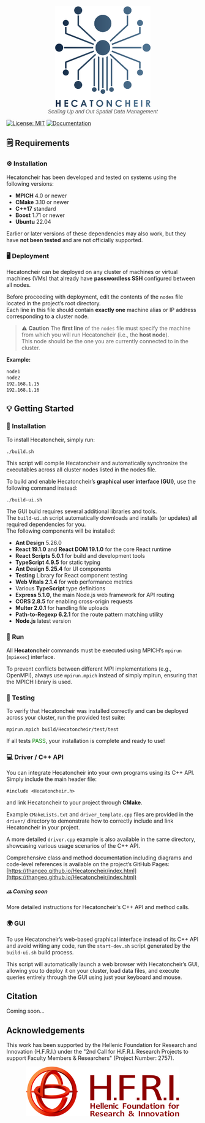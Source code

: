 <p align="center">
  <img src="logo_hec_basic.png" width="250" alt="Hecatoncheir Logo" style="max-width: 100%;">
  <br>
  <em style="font-family: 'Century Gothic', 'Apple Gothic', sans-serif; font-style: italic; color: #555;">
    Scaling Up and Out Spatial Data Management
  </em>
</p>

[![License: MIT](https://img.shields.io/badge/License-MIT-yellow.svg)](https://opensource.org/licenses/MIT) [![Documentation](https://img.shields.io/badge/Documentation-blue)](https://thangeo.github.io/Hecatoncheir/)


## 🗒️ Requirements

### ⚙️ Installation

Hecatoncheir has been developed and tested on systems using the following versions:

- **MPICH** 4.0 or newer  
- **CMake** 3.10 or newer  
- **C++17** standard  
- **Boost** 1.71 or newer  
- **Ubuntu** 22.04

Earlier or later versions of these dependencies may also work, but they have **not been tested** and are not officially supported.

### 🖥️ Deployment

Hecatoncheir can be deployed on any cluster of machines or virtual machines (VMs) that already have **passwordless SSH** configured between all nodes.

Before proceeding with deployment, edit the contents of the `nodes` file located in the project’s root directory.  
Each line in this file should contain **exactly one** machine alias or IP address corresponding to a cluster node.

> ⚠️ **Caution** 
> The **first line** of the `nodes` file must specify the machine from which you will run Hecatoncheir (i.e., the **host node**).  
> This node should be the one you are currently connected to in the cluster.

**Example:**
```text
node1
node2
192.168.1.15
192.168.1.16
```


## 💡 Getting Started

### 🧩 Installation

To install Hecatoncheir, simply run:

```bash
./build.sh
```

This script will compile Hecatoncheir and automatically synchronize the executables across all cluster nodes listed in the nodes file.

To build and enable Hecatoncheir’s **graphical user interface (GUI)**, use the following command instead:

```
./build-ui.sh
```

The GUI build requires several additional libraries and tools.  
The `build-ui.sh` script automatically downloads and installs (or updates) all required dependencies for you.  
The following components will be installed:


- **Ant Design** 5.26.0
- **React 19.1.0** and **React DOM 19.1.0** for the core React runtime
- **React Scripts 5.0.1** for build and development tools
- **TypeScript 4.9.5** for static typing
- **Ant Design 5.25.4** for UI components
- **Testing** Library for React component testing
- **Web Vitals 2.1.4** for web performance metrics
- Various **TypeScript** type definitions
- **Express 5.1.0**, the main Node.js web framework for API routing
- **CORS 2.8.5** for enabling cross-origin requests 
- **Multer 2.0.1** for handling file uploads
- **Path-to-Regexp 6.2.1** for the route pattern matching utility
- **Node.js** latest version

### 🚀 Run

All **Hecatoncheir** commands must be executed using MPICH’s `mpirun` (```mpiexec```) interface.  

To prevent conflicts between different MPI implementations (e.g., OpenMPI), always use ```mpirun.mpich``` instead of simply mpirun, ensuring that the MPICH library is used.

### 🧪 Testing

To verify that Hecatoncheir was installed correctly and can be deployed across your cluster, run the provided test suite:

```
mpirun.mpich build/Hecatoncheir/test/test
```

If all tests <span style="color:green">PASS</span>, your installation is complete and ready to use!

### 💻 Driver / C++ API

You can integrate Hecatoncheir into your own programs using its C++ API.  
Simply include the main header file:

```
#include <Hecatoncheir.h>
```

and link Hecatoncheir to your project through **CMake**.

Example `CMakeLists.txt` and `driver_template.cpp` files are provided in the `driver/` directory to demonstrate how to correctly include and link Hecatoncheir in your project.

A more detailed `driver.cpp` example is also available in the same directory, showcasing various usage scenarios of the C++ API.

Comprehensive class and method documentation including diagrams and code-level references is available on the project’s GitHub Pages:  
[https://thangeo.github.io/Hecatoncheir/index.html](https://thangeo.github.io/Hecatoncheir/index.html)

##### 🔜 Coming soon 
More detailed instructions for Hecatoncheir's C++ API and method calls. 

### 🌍 GUI

To use Hecatoncheir’s web-based graphical interface instead of its C++ API and avoid writing any code, run the `start-dev.sh` script generated by the `build-ui.sh` build process.

This script will automatically launch a web browser with Hecatoncheir’s GUI, allowing you to deploy it on your cluster, load data files, and execute queries entirely through the GUI using just your keyboard and mouse.

## Citation

Coming soon...

## Acknowledgements

This work has been supported by the Hellenic Foundation for Research and Innovation (H.F.R.I.) under the "2nd Call for H.F.R.I. Research Projects to support Faculty Members & Researchers" (Project Number: 2757). 

<p align="center">
  <img
    src="ELIDEK.jpeg" width="400"
  />
</p>